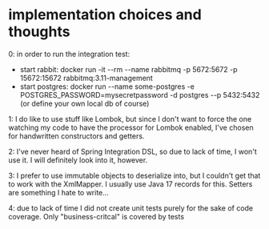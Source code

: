 # implementation choices and thoughts

0: in order to run the integration test:
  - start rabbit: docker run -it --rm --name rabbitmq -p 5672:5672 -p 15672:15672 rabbitmq:3.11-management
  - start postgres: docker run --name some-postgres -e POSTGRES_PASSWORD=mysecretpassword -d postgres --p 5432:5432
    (or define your own local db of course)

1: I do like to use stuff like Lombok, but since I don't want to force the one watching my code to have the processor
for Lombok enabled, I've chosen for handwritten constructors and getters.

2: I've never heard of Spring Integration DSL, so due to lack of time, I won't use it. I will definitely look into it, however.

3: I prefer to use immutable objects to deserialize into, but I couldn't get that to work with the XmlMapper.
I usually use Java 17 records for this. Setters are something I hate to write...

4: due to lack of time I did not create unit tests purely for the sake of code coverage. Only "business-critcal" is
covered by tests

